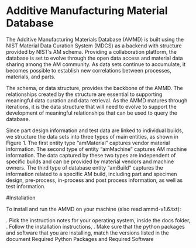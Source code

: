 # Additive Manufacturing Material Database

The Additive Manufacturing Materials Database (AMMD) is built using the NIST Material Data Curation System (MDCS) as a backend with structure provided by NIST’s AM schema. Providing a collaboration platform, the database is set to evolve through the open data access and material data sharing among the AM community. As data sets continue to accumulate, it becomes possible to establish new correlations between processes, materials, and parts.

The schema, or data structure, provides the backbone of the AMMD. The relationships created by the structure are essential to supporting meaningful data curation and data retrieval. As the AMMD matures through iterations, it is the data structure that will need to evolve to support the development of meaningful relationships that can be used to query the database.

Since part design information and test data are linked to individual builds, we structure the data sets into three types of main entities, as shown in Figure 1. The first entity type “amMaterial” captures vendor  material information. The second type of entity “amMachine” captures AM machine information. The data captured by these two types are independent of specific builds and can be provided by material vendors and machine owners. The third type of database entity “amBuild” captures the information related to a specific AM build, including part and specimen design, pre-process, in-process and post process information, as well as test information.

#Installation

To install and run the AMMD on your machine (also read ammd-v1.6.txt):

. Pick the instruction notes for your operating system, inside the docs folder,
. Follow the installation instructions,
. Make sure that the python packages and software that you are installing, match the versions listed in the document Required Python Packages and Required Software

